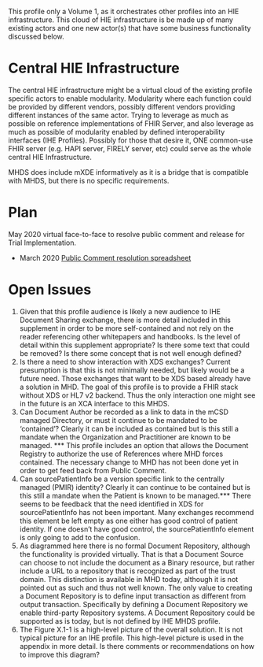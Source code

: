 This profile only a Volume 1, as it orchestrates other profiles into an HIE infrastructure.   This cloud of HIE infrastructure is be made up of many existing actors and one new actor(s) that have some business functionality discussed below. 

# Central HIE Infrastructure 
The central HIE infrastructure might be a virtual cloud of the existing profile specific actors to enable modularity. Modularity where each function could be provided by different vendors, possibly different vendors providing different instances of the same actor. Trying to leverage as much as possible on reference implementations of FHIR Server, and also leverage as much as possible of modularity enabled by defined interoperability interfaces (IHE Profiles). Possibly for those that desire it, ONE common-use FHIR server (e.g. HAPI server, FIRELY server, etc) could serve as the whole central HIE Infrastructure. 

MHDS does include mXDE informatively as it is a bridge that is compatible with MHDS, but there is no specific requirements.

# Plan
May 2020 virtual face-to-face to resolve public comment and release for Trial Implementation.
* March 2020 [Public Comment resolution spreadsheet](https://docs.google.com/spreadsheets/d/11zMY4NQYO5QdtKRs8Whv1lAmeoZRRIwpta05KiO0Rus/edit?usp=sharing)

# Open Issues

1.	Given that this profile audience is likely a new audience to IHE Document Sharing exchange, there is more detail included in this supplement in order to be more self-contained and not rely on the reader referencing other whitepapers and handbooks. Is the level of detail within this supplement appropriate? Is there some text that could be removed? Is there some concept that is not well enough defined?
2.	Is there a need to show interaction with XDS exchanges? Current presumption is that this is not minimally needed, but likely would be a future need. Those exchanges that want to be XDS based already have a solution in MHD. The goal of this profile is to provide a FHIR stack without XDS or HL7 v2 backend.  Thus the only interaction one might see in the future is an XCA interface to this MHDS.
3.	Can Document Author be recorded as a link to data in the mCSD managed Directory, or must it continue to be mandated to be ‘contained’? Clearly it can be included as contained but is this still a mandate when the Organization and Practitioner are known to be managed. ***	This profile includes an option that allows the Document Registry to authorize the use of References where MHD forces contained. The necessary change to MHD has not been done yet in order to get feed back from Public Comment.
4.	Can sourcePatientInfo be a version specific link to the centrally managed (PMIR) identity? Clearly it can continue to be contained but is this still a mandate when the Patient is known to be managed.***	There seems to be feedback that the need identified in XDS for sourcePatientInfo has not been important. Many exchanges recommend this element be left empty as one either has good control of patient identity. If one doesn’t have good control, the sourcePatientInfo element is only going to add to the confusion.
5.	As diagrammed here there is no formal Document Repository, although the functionality is provided virtually. That is that a Document Source can choose to not include the document as a Binary resource, but rather include a URL to a repository that is recognized as part of the trust domain. This distinction is available in MHD today, although it is not pointed out as such and thus not well known.  The only value to creating a Document Repository is to define input transaction as different from output transaction. Specifically by defining a Document Repository we enable third-party Repository systems. A Document Repository could be supported as is today, but is not defined by IHE MHDS profile. 
6.	The Figure X.1-1 is a high-level picture of the overall solution. It is not typical picture for an IHE profile. This high-level picture is used in the appendix in more detail. Is there comments or recommendations on how to improve this diagram?
